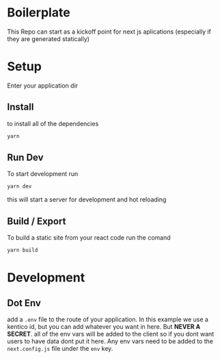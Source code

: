 # Boilerplate

This Repo can start as a kickoff point for next js aplications (especially if they are generated statically)

# Setup

Enter your application dir

## Install

to install all of the dependencies 

```bash
yarn
```

## Run Dev

To start development run 

```bash
yarn dev
```

this will start a server for development and hot reloading

## Build / Export

To build a static site from your react code run the comand

```bash
yarn build
```

# Development

## Dot Env

add a `.env` file to the route of your application. In this example we use a kentico id, but you can add whatever you want in here. But **NEVER A SECRET**. all of the env vars will be added to the client so if you dont want users to have data dont put it here.
Any env vars need to be added to the `next.config.js` file under the `env` key.
